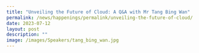 ```yaml
---
title: "Unveiling the Future of Cloud: A Q&A with Mr Tang Bing Wan"
permalink: /news/happenings/permalink/unveiling-the-future-of-cloud/
date: 2023-07-12
layout: post
description: ""
image: /images/Speakers/tang_bing_wan.jpg
---
```

